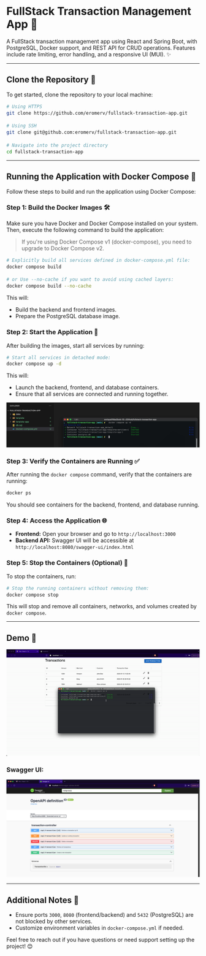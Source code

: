 # FullStack Transaction Management App 🚀

A FullStack transaction management app using React and Spring Boot, with PostgreSQL, Docker support, and REST API for CRUD operations. Features include rate limiting, error handling, and a responsive UI (MUI). ✨

---

## Clone the Repository 📂

To get started, clone the repository to your local machine:

```bash
# Using HTTPS
git clone https://github.com/eromerv/fullstack-transaction-app.git

# Using SSH
git clone git@github.com:eromerv/fullstack-transaction-app.git

# Navigate into the project directory
cd fullstack-transaction-app
```

---

## Running the Application with Docker Compose 🐳

Follow these steps to build and run the application using Docker Compose:

### Step 1: Build the Docker Images 🛠️
Make sure you have Docker and Docker Compose installed on your system. Then, execute the following command to build the application:

> If you're using Docker Compose v1 (docker-compose), you need to upgrade to Docker Compose v2. 

```bash
# Explicitly build all services defined in docker-compose.yml file:
docker compose build

# or Use --no-cache if you want to avoid using cached layers:
docker compose build --no-cache
```

This will:
- Build the backend and frontend images.
- Prepare the PostgreSQL database image.

### Step 2: Start the Application 🚀
After building the images, start all services by running:

```bash
# Start all services in detached mode:
docker compose up -d
```

This will:
- Launch the backend, frontend, and database containers.
- Ensure that all services are connected and running together.

![docker](./doc/docker-compose-up.png)

### Step 3: Verify the Containers are Running ✅
After running the `docker compose` command, verify that the containers are running:

```bash
docker ps
```
You should see containers for the backend, frontend, and database running.

### Step 4: Access the Application 🌐
- **Frontend:** Open your browser and go to `http://localhost:3000`
- **Backend API:** Swagger UI will be accessible at `http://localhost:8080/swagger-ui/index.html`

### Step 5: Stop the Containers (Optional) 🛑
To stop the containers, run:

```bash
# Stop the running containers without removing them:
docker compose stop
```

This will stop and remove all containers, networks, and volumes created by `docker compose`.

---

## Demo 🎥

![demo](./doc/app.gif)

### Swagger UI:

![swagger](./doc/swagger-ui.png)

---

## Additional Notes 📝
- Ensure ports `3000`, `8080` (frontend/backend) and `5432` (PostgreSQL) are not blocked by other services.
- Customize environment variables in `docker-compose.yml` if needed.

Feel free to reach out if you have questions or need support setting up the project! 😊
